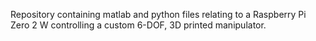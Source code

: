 Repository containing matlab and python files relating to a Raspberry Pi Zero 2 W controlling a custom 6-DOF, 3D printed manipulator.
